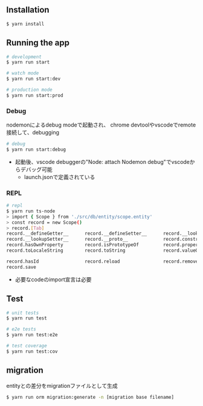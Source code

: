 
## Installation

```bash
$ yarn install
```

## Running the app

```bash
# development
$ yarn run start

# watch mode
$ yarn run start:dev

# production mode
$ yarn run start:prod
```

### Debug
nodemonによるdebug modeで起動され、
chrome devtoolやvscodeでremote接続して、debugging

```bash
# debug
$ yarn run start:debug
```

* 起動後、vscode debuggerの"Node: attach Nodemon debug"でvscodeからデバッグ可能
    + launch.jsonで定義されている

### REPL

```bash
# repl
$ yarn run ts-node
> import { Scope } from './src/db/entity/scope.entity'
> const record = new Scope()
> record.[Tab]
record.__defineGetter__      record.__defineSetter__      record.__lookupGetter__
record.__lookupSetter__      record.__proto__             record.constructor
record.hasOwnProperty        record.isPrototypeOf         record.propertyIsEnumerable
record.toLocaleString        record.toString              record.valueOf

record.hasId                 record.reload                record.remove
record.save
```

* 必要なcodeのimport宣言は必要

## Test

```bash
# unit tests
$ yarn run test

# e2e tests
$ yarn run test:e2e

# test coverage
$ yarn run test:cov
```

## migration

entityとの差分をmigrationファイルとして生成

```bash
$ yarn run orm migration:generate -n [migration base filename]
```
